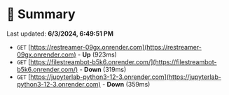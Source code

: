 # 📖 Summary
Last updated: **6/3/2024, 6:49:51 PM**

- `GET` [https://restreamer-09gx.onrender.com](https://restreamer-09gx.onrender.com) - **Up** (923ms)
- `GET` [https://filestreambot-b5k6.onrender.com/](https://filestreambot-b5k6.onrender.com/) - **Down** (319ms)
- `GET` [https://jupyterlab-python3-12-3.onrender.com](https://jupyterlab-python3-12-3.onrender.com) - **Down** (359ms)
